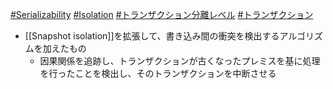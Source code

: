 [#Serializability](Serializability.md) [#Isolation](Isolation.md) [#トランザクション分離レベル](トランザクション分離レベル.md)	[#トランザクション](トランザクション)

- [[Snapshot isolation]]を拡張して、書き込み間の衝突を検出するアルゴリズムを加えたもの
	- 因果関係を追跡し、トランザクションが古くなったプレミスを基に処理を行ったことを検出し、そのトランザクションを中断させる
